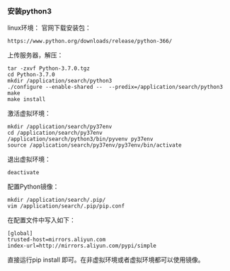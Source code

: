 ### 安装python3
linux环境：
官网下载安装包：
```
https://www.python.org/downloads/release/python-366/
```
上传服务器，解压：

```
tar -zxvf Python-3.7.0.tgz
cd Python-3.7.0
mkdir /application/search/python3
./configure --enable-shared --  --predix=/application/search/python3
make
make install
```

激活虚拟环境：
```
mkdir /application/search/py37env
cd /application/search/py37env
/application/search/python3/bin/pyvenv py37env
source /application/search/py37env/py37env/bin/activate
```
退出虚拟环境：
```
deactivate
```
配置Python镜像：
```
mkdir /application/search/.pip/
vim /application/search/.pip/pip.conf
```
在配置文件中写入如下：
```
[global]
trusted-host=mirrors.aliyun.com
index-url=http://mirrors.aliyun.com/pypi/simple
```
直接运行pip install 即可。在非虚拟环境或者虚拟环境都可以使用镜像。
